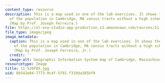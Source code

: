 ```yaml
---
content_type: resource
description: This is a map used in one of the lab exercises. It shows the percentage
  of the population in Cambridge, MA census tracts without a high school diploma.
  (Map by Prof. Joseph Ferreira.)
file: https://ol-ocw-studio-app-production.s3.amazonaws.com/courses/11-520-a-workshop-on-geographic-information-systems-fall-2005/8b542e8477739c4f5f81f319da385bf9_11-520f05.jpg
file_type: image/jpeg
image_metadata:
  caption: This is a map used in one of the lab exercises. It shows the percentage
    of the population in Cambridge, MA census tracts without a high school diploma.
    (Map by Prof. Joseph Ferreira, Jr.)
  credit: ''
  image-alt: Geographic Information System map of Cambridge, Massachusetts.
resourcetype: Image
title: 11-520f05.jpg
uid: 8b542e84-7773-9c4f-5f81-f319da385bf9
---
```

